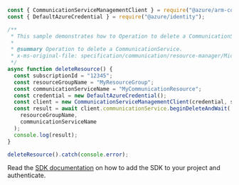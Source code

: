```javascript
const { CommunicationServiceManagementClient } = require("@azure/arm-communication");
const { DefaultAzureCredential } = require("@azure/identity");

/**
 * This sample demonstrates how to Operation to delete a CommunicationService.
 *
 * @summary Operation to delete a CommunicationService.
 * x-ms-original-file: specification/communication/resource-manager/Microsoft.Communication/stable/2020-08-20/examples/delete.json
 */
async function deleteResource() {
  const subscriptionId = "12345";
  const resourceGroupName = "MyResourceGroup";
  const communicationServiceName = "MyCommunicationResource";
  const credential = new DefaultAzureCredential();
  const client = new CommunicationServiceManagementClient(credential, subscriptionId);
  const result = await client.communicationService.beginDeleteAndWait(
    resourceGroupName,
    communicationServiceName
  );
  console.log(result);
}

deleteResource().catch(console.error);
```

Read the [SDK documentation](https://github.com/Azure/azure-sdk-for-js/blob/%40azure%2Farm-communication_3.0.1/sdk/communication/arm-communication/README.md) on how to add the SDK to your project and authenticate.
